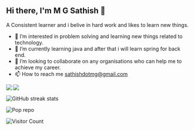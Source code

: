 ## Hi there, I'm M G Sathish 👋
A Consistent learner and i belive in hard work and likes to learn new things.
- 👀 I’m interested in problem solving and learning new things related to technology.
- 🌱 I’m currently learning java and after that i will learn spring for back end.
- 💞️ I’m looking to collaborate on any organisations who can help me to achieve my career.
- 📫 How to reach me sathishdotmg@gmail.com

<!---
sathishmg123/sathishmg123 is a ✨ special ✨ repository because its `README.md` (this file) appears on your GitHub profile.
You can click the Preview link to take a look at your changes.
--->
<img src='https://github-readme-stats.vercel.app/api?username=sathishmg123&show_icons=true&theme=tokyonight&count_private=true&line_height=40'  align="left" />
<img src='https://github-readme-stats.vercel.app/api/top-langs/?username=sathishmg123&theme=tokyonight&hide_langs_below=4' align="middle" />

![GitHub streak stats](https://github-readme-streak-stats.herokuapp.com/?user=sathishmg123)


![Pop repo ](https://github-readme-stats.anuraghazra1.vercel.app/api/pin/?username=sathishmg123&repo=Data-Structure-Algorithm-Programs&theme=great-gatsby)

![Visitor Count](https://profile-counter.glitch.me/sathishmg123/count.svg)

